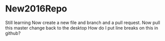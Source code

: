 # New2016Repo
Still learning
Now create a new file and branch and a pull request.
Now pull this master change back to the desktop
How do I put line breaks on this in github?
